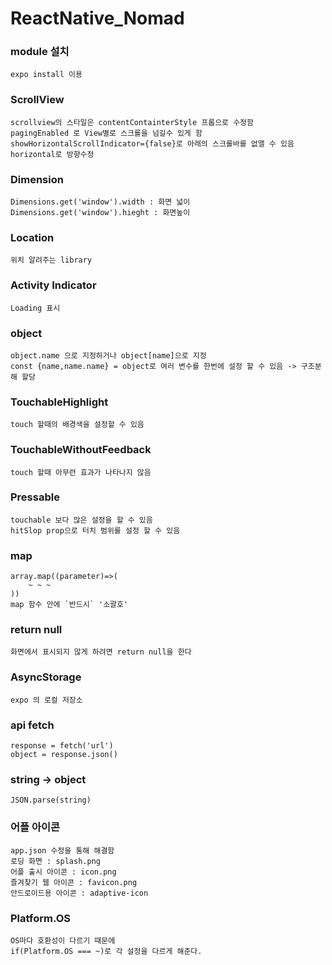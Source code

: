 # ReactNative_Nomad

### module 설치
```
expo install 이용
```

### ScrollView
```
scrollview의 스타일은 contentContainterStyle 프롭으로 수정함
pagingEnabled 로 View별로 스크롤을 넘길수 있게 함
showHorizontalScrollIndicator={false}로 아래의 스크롤바를 없앨 수 있음
horizontal로 방향수정
```

### Dimension
```
Dimensions.get('window').width : 화면 넓이
Dimensions.get('window').hieght : 화면높이
```

### Location
```
위치 알려주는 library
```

### Activity Indicator
```
Loading 표시
```

### object
```
object.name 으로 지정하거나 object[name]으로 지정
const {name,name.name} = object로 여러 변수를 한번에 설정 할 수 있음 -> 구조분해 할당
```

### TouchableHighlight
```
touch 할때의 배경색을 설정할 수 있음
```

### TouchableWithoutFeedback
```
touch 할때 아무런 효과가 나타나지 않음
```

### Pressable
```
touchable 보다 많은 설정을 할 수 있음
hitSlop prop으로 터치 범위를 설정 할 수 있음
```

### map
```
array.map((parameter)=>(
    ~ ~ ~
))
map 함수 안에 `반드시` '소괄호'
```

### return null
```
화면에서 표시되지 않게 하려면 return null을 한다
```

### AsyncStorage
```
expo 의 로컬 저장소
```

### api fetch
```
response = fetch('url')
object = response.json()
```

### string -> object
```
JSON.parse(string)
```

### 어플 아이콘
```
app.json 수정을 통해 해결함
로딩 화면 : splash.png
어플 출시 아이콘 : icon.png
즐겨찾기 웹 아이콘 : favicon.png
안드로이드용 아이콘 : adaptive-icon
```

### Platform.OS
```
OS마다 호환성이 다르기 때문에
if(Platform.OS === ~)로 각 설정을 다르게 해준다.
```
